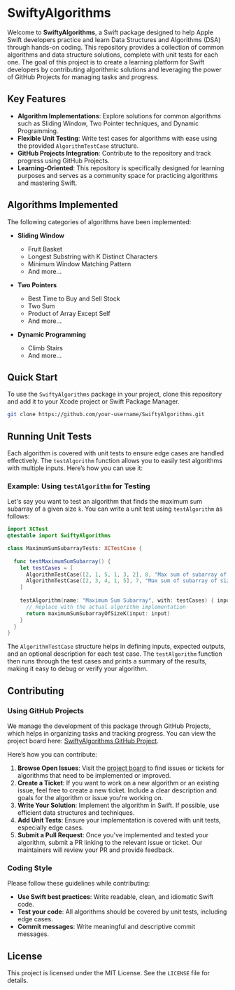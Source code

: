 # SwiftyAlgorithms

Welcome to **SwiftyAlgorithms**, a Swift package designed to help Apple Swift developers practice and learn Data Structures and Algorithms (DSA) through hands-on coding. This repository provides a collection of common algorithms and data structure solutions, complete with unit tests for each one. The goal of this project is to create a learning platform for Swift developers by contributing algorithmic solutions and leveraging the power of GitHub Projects for managing tasks and progress.

## Key Features

- **Algorithm Implementations**: Explore solutions for common algorithms such as Sliding Window, Two Pointer techniques, and Dynamic Programming.
- **Flexible Unit Testing**: Write test cases for algorithms with ease using the provided `AlgorithmTestCase` structure.
- **GitHub Projects Integration**: Contribute to the repository and track progress using GitHub Projects.
- **Learning-Oriented**: This repository is specifically designed for learning purposes and serves as a community space for practicing algorithms and mastering Swift.

## Algorithms Implemented

The following categories of algorithms have been implemented:

- **Sliding Window**
  - Fruit Basket
  - Longest Substring with K Distinct Characters
  - Minimum Window Matching Pattern
  - And more...
  
- **Two Pointers**
  - Best Time to Buy and Sell Stock
  - Two Sum
  - Product of Array Except Self
  - And more...

- **Dynamic Programming**
  - Climb Stairs
  - And more...

## Quick Start

To use the `SwiftyAlgorithms` package in your project, clone this repository and add it to your Xcode project or Swift Package Manager.

```bash
git clone https://github.com/your-username/SwiftyAlgorithms.git
```

## Running Unit Tests

Each algorithm is covered with unit tests to ensure edge cases are handled effectively. The `testAlgorithm` function allows you to easily test algorithms with multiple inputs. Here’s how you can use it:

### Example: Using `testAlgorithm` for Testing

Let's say you want to test an algorithm that finds the maximum sum subarray of a given size `k`. You can write a unit test using `testAlgorithm` as follows:

```swift
import XCTest
@testable import SwiftyAlgorithms

class MaximumSumSubarrayTests: XCTestCase {
  
  func testMaximumSumSubarray() {
    let testCases = [
      AlgorithmTestCase([2, 1, 5, 1, 3, 2], 8, "Max sum of subarray of size 3 is 8"),
      AlgorithmTestCase([2, 3, 4, 1, 5], 7, "Max sum of subarray of size 2 is 7")
    ]
    
    testAlgorithm(name: "Maximum Sum Subarray", with: testCases) { input in
      // Replace with the actual algorithm implementation
      return maximumSumSubarrayOfSizeK(input: input)
    }
  }
}
```

The `AlgorithmTestCase` structure helps in defining inputs, expected outputs, and an optional description for each test case. The `testAlgorithm` function then runs through the test cases and prints a summary of the results, making it easy to debug or verify your algorithm.

## Contributing

### Using GitHub Projects

We manage the development of this package through GitHub Projects, which helps in organizing tasks and tracking progress. You can view the project board here: [SwiftyAlgorithms GitHub Project](https://github.com/users/mohshin-shah/projects/1).

Here’s how you can contribute:

1. **Browse Open Issues**: Visit the [project board](https://github.com/users/mohshin-shah/projects/1) to find issues or tickets for algorithms that need to be implemented or improved.
2. **Create a Ticket**: If you want to work on a new algorithm or an existing issue, feel free to create a new ticket. Include a clear description and goals for the algorithm or issue you're working on.
3. **Write Your Solution**: Implement the algorithm in Swift. If possible, use efficient data structures and techniques.
4. **Add Unit Tests**: Ensure your implementation is covered with unit tests, especially edge cases.
5. **Submit a Pull Request**: Once you've implemented and tested your algorithm, submit a PR linking to the relevant issue or ticket. Our maintainers will review your PR and provide feedback.

### Coding Style

Please follow these guidelines while contributing:

- **Use Swift best practices**: Write readable, clean, and idiomatic Swift code.
- **Test your code**: All algorithms should be covered by unit tests, including edge cases.
- **Commit messages**: Write meaningful and descriptive commit messages.

## License

This project is licensed under the MIT License. See the `LICENSE` file for details.
